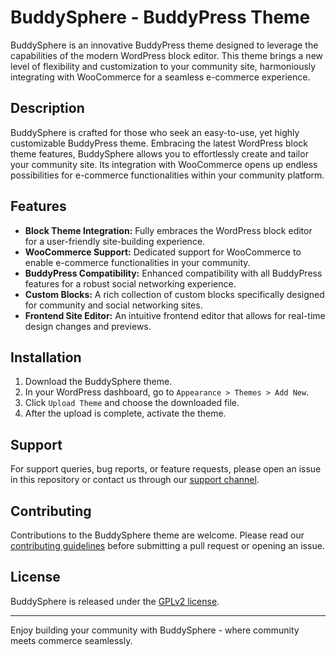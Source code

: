 # BuddySphere - BuddyPress Theme

BuddySphere is an innovative BuddyPress theme designed to leverage the capabilities of the modern WordPress block editor. This theme brings a new level of flexibility and customization to your community site, harmoniously integrating with WooCommerce for a seamless e-commerce experience.

## Description

BuddySphere is crafted for those who seek an easy-to-use, yet highly customizable BuddyPress theme. Embracing the latest WordPress block theme features, BuddySphere allows you to effortlessly create and tailor your community site. Its integration with WooCommerce opens up endless possibilities for e-commerce functionalities within your community platform.

## Features

- **Block Theme Integration:** Fully embraces the WordPress block editor for a user-friendly site-building experience.
- **WooCommerce Support:** Dedicated support for WooCommerce to enable e-commerce functionalities in your community.
- **BuddyPress Compatibility:** Enhanced compatibility with all BuddyPress features for a robust social networking experience.
- **Custom Blocks:** A rich collection of custom blocks specifically designed for community and social networking sites.
- **Frontend Site Editor:** An intuitive frontend editor that allows for real-time design changes and previews.

## Installation

1. Download the BuddySphere theme.
2. In your WordPress dashboard, go to `Appearance > Themes > Add New`.
3. Click `Upload Theme` and choose the downloaded file.
4. After the upload is complete, activate the theme.

## Support

For support queries, bug reports, or feature requests, please open an issue in this repository or contact us through our [support channel](#).

## Contributing

Contributions to the BuddySphere theme are welcome. Please read our [contributing guidelines](CONTRIBUTING.md) before submitting a pull request or opening an issue.

## License

BuddySphere is released under the [GPLv2 license](LICENSE).

---

Enjoy building your community with BuddySphere - where community meets commerce seamlessly.
